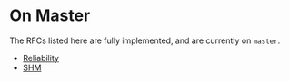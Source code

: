 # On Master
The RFCs listed here are fully implemented, and are currently on `master`.

- [Reliability](./ALL/Network/Reliability.md)
- [SHM](./ALL/SHM.md)
